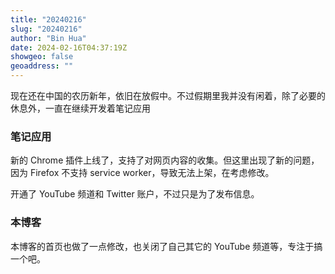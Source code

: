 ```yaml
---
title: "20240216"
slug: "20240216"
author: "Bin Hua"
date: 2024-02-16T04:37:19Z
showgeo: false
geoaddress: ""
---
```


现在还在中国的农历新年，依旧在放假中。不过假期里我并没有闲着，除了必要的休息外，一直在继续开发着笔记应用

### 笔记应用

新的 Chrome 插件上线了，支持了对网页内容的收集。但这里出现了新的问题，因为 Firefox 不支持 service worker，导致无法上架，在考虑修改。

开通了 YouTube 频道和 Twitter 账户，不过只是为了发布信息。

### 本博客

本博客的首页也做了一点修改，也关闭了自己其它的 YouTube 频道等，专注于搞一个吧。